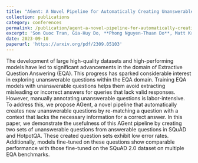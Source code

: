 ```yaml
---
title: "AGent: A Novel Pipeline for Automatically Creating Unanswerable Questions"
collection: publications
category: conferences
permalink: /publication/agent-a-novel-pipeline-for-automatically-creating-unanswerable-questions
excerpt: 'Son Quoc Tran, Gia-Huy Do, **Phong Nguyen-Thuan Do**, Matt Kretchmar, Xinya Du. Preprint arXiv [Paper](https://arxiv.org/pdf/2309.05103)'
date: 2023-09-10
paperurl: 'https://arxiv.org/pdf/2309.05103'
---
```

The development of large high-quality datasets and high-performing models have led to significant advancements in the domain of Extractive Question Answering (EQA). This progress has sparked considerable interest in exploring unanswerable questions within the EQA domain. Training EQA models with unanswerable questions helps them avoid extracting misleading or incorrect answers for queries that lack valid responses. However, manually annotating unanswerable questions is labor-intensive. To address this, we propose AGent, a novel pipeline that automatically creates new unanswerable questions by re-matching a question with a context that lacks the necessary information for a correct answer. In this paper, we demonstrate the usefulness of this AGent pipeline by creating two sets of unanswerable questions from answerable questions in SQuAD and HotpotQA. These created question sets exhibit low error rates. Additionally, models fine-tuned on these questions show comparable performance with those fine-tuned on the SQuAD 2.0 dataset on multiple EQA benchmarks.